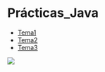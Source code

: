 # Prácticas_Java
* [Tema1](https://github.com/Jesus-GR/practicas-java/tree/main/Tema1)
* [Tema2](https://github.com/Jesus-GR/practicas-java/tree/main/Tema2)
* [Tema3](https://github.com/Jesus-GR/practicas-java/tree/main/Tema3)
<img src="Imagenes/captura.jpg">
